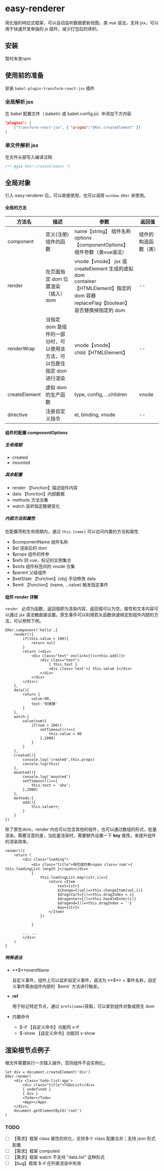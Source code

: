 # easy-renderer

简化版的响应式框架，可以自动监听数据更新视图，类 vue 语法，支持 jsx，可以用于快速开发单独的 js 插件，减少打包后的体积。



## 安装

暂时未发npm



## 使用前的准备

安装 `babel-plugin-transform-react-jsx` 插件



### 全局解析 jsx

在 babel 配置文件（.babelrc 或 babel.config.js）中添加下方内容
```json
"plugins": [
    ["transform-react-jsx", { "pragma":"ERer.createElement" }]
]
```


### 单文件解析 jsx

在文件头部写入编译注释
```js
/** @jsx ERer.createElement */
```



## 全局对象

引入 easy-renderer 后，可以直接使用，也可以调用 `window.ERer` 来使用。

#### 全局的方法

| 方法名        | 描述                                                         | 参数                                                         | 返回值               |
| ------------- | ------------------------------------------------------------ | ------------------------------------------------------------ | -------------------- |
| component     | 定义(注册)组件的函数                                         | name【string】    组件名称<br />options【componentOptions】   组件参数（类vue语法） | 组件的构造函数（类） |
| render        | 在页面指定 dom 位置渲染（插入）dom                           | vnode【vnode】    jsx 或  createElement 生成的虚拟dom<br />container【HTMLElement】指定的 dom 容器<br />replaceFlag【boolean】 是否替换掉指定的 dom | --                   |
| renderWrap    | 当指定 dom 是组件的一部分时，可以使用该方法，可以包裹住指定 dom 进行渲染 | vnode【vnode】<br />child【HTMLElement】                     | --                   |
| createElement | 虚拟 dom 的生产函数                                          | type, config, ...children                                    | vnode                |
| directive     | 注册自定义指令                                               | el, binding, vnode                                           | --                   |



#### 组件的配置 componentOptions 

##### 生命周期

- created
- mounted

##### 其余配置

- render 	【function】描述组件内容
- data         【function】内部数据
- methods   方法合集
- watch         监听指定数据变化

##### 内部方法和属性

在配置项和生命周期内，通过 `this.[name]` 可以访问内置的方法和属性

- $componentName    组件名称
- $el                                渲染后的 dom
- $props                         组件的传参
- $refs                             同 vue，标记的实例集合
- $slots                           组件标签间的 vnode 合集
- $parent                        父级组件
- $setState                   【function】(obj)  手动修改 data
- $emit                         【function】(name, ...value)  触发指定事件



#### 组件 render 详解

`render ` 必须为函数，返回值即为渲染内容，返回值可以为空。属性和文本内容可以通过 jsx 语法糖直接设置。原生事件可以利用箭头函数快速绑定到组件内部的方法，可以参照下例。

```tsx
ERer.component('hello',{
    render(){
        if(this.value > 100){
            return null
        }
        return (<div>
            <div class="text" onclick={()=>this.add()}>
                <div class="text">
                    { this.text }
                    <div class='text'>{ this.value }</div>
                </div>
            </div>
        </div>)
    },
    data(){
        return {
            value:90,
            text:'你猜猜'
        }
    },
    watch:{
        value(num){
            if(num > 100){
                setTimeout(()=>{
                    this.value = 90
                },2000)
            }
        }
    },
    created(){
        console.log('created',this.props)
        console.log(this)
    },
    mounted(){
        console.log('mounted')
        setTimeout(()=>{
            this.text = 'aha';
        },2000)
    },
    methods:{
        add(){
            this.value++;
        }
    }
})
```

除了原生dom，render 内也可以包含其他的组件，也可以通过数组的形式，批量渲染。需要注意的是，当批量渲染时，需要额外设置一下 **key** 属性，来提升组件的渲染效率。

```tsx
render(){
	return (
    	<div class="loading">
            <div class="title">待完成列表<span class='num'>{ this.loadingList.length }</span></div>
            {
                this.loadingList.map((str,i)=>{
                    return <Item 
                        text={str} 
                        $change={(val)=>this.changeItem(val,i)} 
                        $dragstart={()=>this.dragIndex = i}
                        $dragenter={()=>this.handleEnter(i)}
                        $dragend={()=>this.dragIndex = ''}
                        key={str}>
                    </Item>
                })

            }
            
        ... ...
		</div>
    )
}
```

##### 特殊语法

- **$**eventName         

  自定义事件，组件上可以监听自定义事件，语法为  **$**  +  事件名称，自定义事件需由组件内部的 `$emit` 方法进行触发。

- **ref**

  用于标记特定节点，通过 `$refs[name]`获取，可以拿到组件对象或原生 dom
  
- 内置命令

  - $-if                              【自定义命令】功能同 v-if
  - $-show                       【自定义命令】功能同 v-show



## 渲染根节点例子

根文件需要执行一次插入操作，否则组件不会实例化。

```tsx
let div = document.createElement('div')
ERer.render(
    <div class='todo-list-app'>
        <div class="title">ToDoList</div>
        { undefined }
        { div }
        <Todo></Todo>
        <App></App>
    </div>,
    document.getElementById('root')
)
```


### TODO
- [ ] 【需求】框架 class 属性的优化，支持多个 class 配置合并；支持 json 形式配置
- [ ] 【需求】框架 computed
- [ ] 【需求】框架 watch 不支持 "data.list" 这种形式
- [ ] 【bug】框架  $-if 在列表渲染中失效
